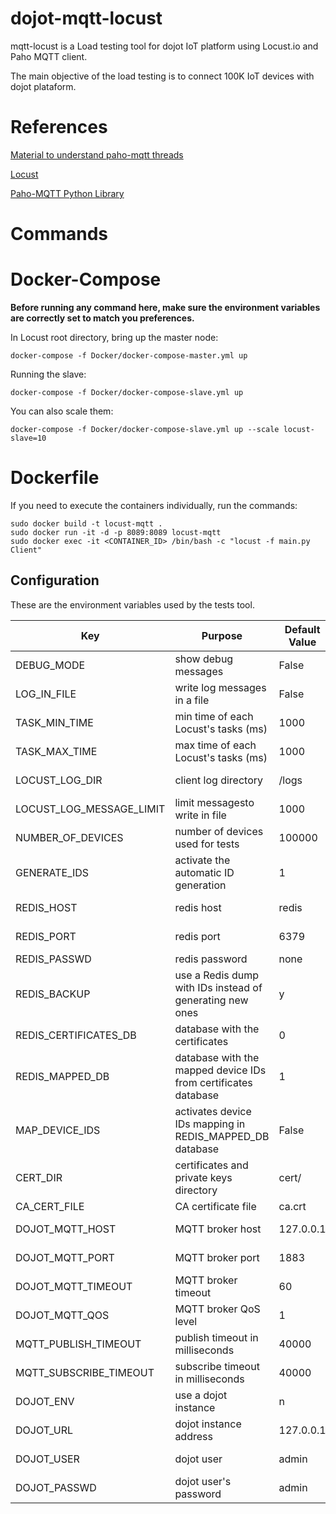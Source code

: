 # dojot-mqtt-locust
mqtt-locust is a Load testing tool for dojot IoT platform using Locust.io and Paho MQTT client.

The main objective of the load testing is to connect 100K IoT devices with dojot plataform.

# References
[Material to understand paho-mqtt threads](http://www.steves-internet-guide.com/loop-python-mqtt-client/)

[Locust]( https://locust.io/)

[Paho-MQTT Python Library](https://pypi.org/project/paho-mqtt/)

# Commands

# Docker-Compose

**Before running any command here, make sure the environment variables are correctly set to match you preferences.**

In Locust root directory, bring up the master node:

```shell
docker-compose -f Docker/docker-compose-master.yml up
```

Running the slave:

```shell
docker-compose -f Docker/docker-compose-slave.yml up
```

You can also scale them:

```shell
docker-compose -f Docker/docker-compose-slave.yml up --scale locust-slave=10
```

# Dockerfile

If you need to execute the containers individually, run the commands:

```shell
sudo docker build -t locust-mqtt .
sudo docker run -it -d -p 8089:8089 locust-mqtt
sudo docker exec -it <CONTAINER_ID> /bin/bash -c "locust -f main.py Client"
```

## Configuration

These are the environment variables used by the tests tool.

Key                      | Purpose                                                         | Default Value | Valid Values    |
-----------------------  | --------------------------------------------------------------- | ------------- | --------------- |
DEBUG_MODE               | show debug messages                                             | False         | True, False     |
LOG_IN_FILE              | write log messages in a file                                    | False         | True, False     |
TASK_MIN_TIME            | min time of each Locust's tasks (ms)                            | 1000          | integer         |
TASK_MAX_TIME            | max time of each Locust's tasks (ms)                            | 1000          | integer         |
LOCUST_LOG_DIR           | client log directory                                            | /logs         | directory name  |
LOCUST_LOG_MESSAGE_LIMIT | limit messagesto write in file                                  | 1000          | integer         |
NUMBER_OF_DEVICES        | number of devices used for tests                                | 100000        | integer         |
GENERATE_IDS             | activate the automatic ID generation                            | 1             | 0, 1            |
REDIS_HOST               | redis host                                                      | redis         | host name/IP    |
REDIS_PORT               | redis port                                                      | 6379          | 1024-65535      |
REDIS_PASSWD             | redis password                                                  | none          | passwords       |
REDIS_BACKUP             | use a Redis dump with IDs instead of generating new ones        | y             | y, n            |
REDIS_CERTIFICATES_DB    | database with the certificates                                  | 0             | integer         |
REDIS_MAPPED_DB          | database with the mapped device IDs from certificates database  | 1             | integer         |
MAP_DEVICE_IDS           | activates device IDs mapping in REDIS_MAPPED_DB database        | False         | True, False     |
CERT_DIR                 | certificates and private keys directory                         | cert/         | directory name  |
CA_CERT_FILE             | CA certificate file                                             | ca.crt        | file name       |
DOJOT_MQTT_HOST          | MQTT broker host                                                | 127.0.0.1     | host name/IP    |
DOJOT_MQTT_PORT          | MQTT broker port                                                | 1883          | 1024-65535      |
DOJOT_MQTT_TIMEOUT       | MQTT broker timeout                                             | 60            | integer         |
DOJOT_MQTT_QOS           | MQTT broker QoS level                                           | 1             | 0, 1, 2         |
MQTT_PUBLISH_TIMEOUT     | publish timeout in milliseconds                                 | 40000         | integer         |
MQTT_SUBSCRIBE_TIMEOUT   | subscribe timeout in milliseconds                               | 40000         | integer         |
DOJOT_ENV                | use a dojot instance                                            | n             | y, n            |
DOJOT_URL                | dojot instance address                                          | 127.0.0.1     | host name/IP    |
DOJOT_USER               | dojot user                                                      | admin         | user names      |
DOJOT_PASSWD             | dojot user's password                                           | admin         | passwords       |
